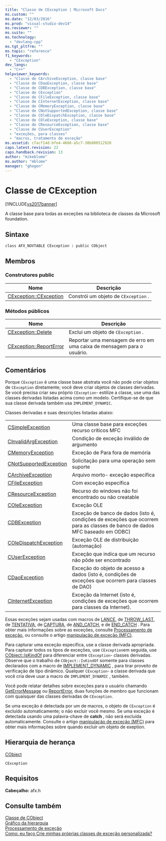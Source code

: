 ```yaml
---
title: "Classe de CException | Microsoft Docs"
ms.custom: ""
ms.date: "12/03/2016"
ms.prod: "visual-studio-dev14"
ms.reviewer: ""
ms.suite: ""
ms.technology: 
  - "devlang-cpp"
ms.tgt_pltfrm: ""
ms.topic: "reference"
f1_keywords: 
  - "CException"
dev_langs: 
  - "C++"
helpviewer_keywords: 
  - "Classe de CArchiveException, classe base"
  - "Classe de CDaoException, classe base"
  - "Classe de CDBException, classe base"
  - "Classe de CException"
  - "Classe de CFileException, classe base"
  - "Classe de CInternetException, classe base"
  - "Classe de CMemoryException, classe base"
  - "Classe de CNotSupportedException, classe base"
  - "Classe de COleDispatchException, classe base"
  - "Classe de COleException, classe base"
  - "Classe de CResourceException, classe base"
  - "Classe de CUserException"
  - "exceções, para classes"
  - "macros, tratamento de exceção"
ms.assetid: cfacf14d-bfe4-4666-a5c7-38b800512920
caps.latest.revision: 22
caps.handback.revision: 13
author: "mikeblome"
ms.author: "mblome"
manager: "ghogen"
---
```

# Classe de CException
[!INCLUDE[vs2017banner](../../assembler/inline/includes/vs2017banner.md)]

A classe base para todas as exceções na biblioteca de classes da Microsoft foundation.  
  
## Sintaxe  
  
```  
class AFX_NOVTABLE CException : public CObject  
```  
  
## Membros  
  
### Construtores public  
  
|Nome|Descrição|  
|----------|---------------|  
|[CException::CException](../Topic/CException::CException.md)|Constrói um objeto de `CException` .|  
  
### Métodos públicos  
  
|Nome|Descrição|  
|----------|---------------|  
|[CException::Delete](../Topic/CException::Delete.md)|Exclui um objeto de `CException` .|  
|[CException::ReportError](../Topic/CException::ReportError.md)|Reportar uma mensagem de erro em uma caixa de mensagem para o usuário.|  
  
## Comentários  
 Porque `CException` é uma classe base abstrata você não pode criar objetos de `CException` diretamente; você deve criar objetos de classes derivadas.  Se você precisa criar seu próprio `CException`\- estilize a classe, use uma das classes derivadas listadas acima como um modelo.  Certifique\-se de que sua classe derivada também usa `IMPLEMENT_DYNAMIC`.  
  
 Classes derivadas e suas descrições listadas abaixo:  
  
|||  
|-|-|  
|[CSimpleException](../../mfc/reference/csimpleexception-class.md)|Uma classe base para exceções recurso críticos MFC|  
|[CInvalidArgException](../../mfc/reference/cinvalidargexception-class.md)|Condição de exceção inválido de argumento|  
|[CMemoryException](../../mfc/reference/cmemoryexception-class.md)|Exceção de Para fora de memória|  
|[CNotSupportedException](../../mfc/reference/cnotsupportedexception-class.md)|Solicitação para uma operação sem suporte|  
|[CArchiveException](../../mfc/reference/carchiveexception-class.md)|Arquivo morto\- exceção específica|  
|[CFileException](../../mfc/reference/cfileexception-class.md)|Com exceção específica|  
|[CResourceException](../../mfc/reference/cresourceexception-class.md)|Recurso do windows não foi encontrado ou não creatable|  
|[COleException](../../mfc/reference/coleexception-class.md)|Exceção OLE|  
|[CDBException](../../mfc/reference/cdbexception-class.md)|Exceção de banco de dados \(isto é, condições de exceções que ocorrem para as classes de banco de dados MFC baseado em ODBC\)|  
|[COleDispatchException](../Topic/COleDispatchException%20Class.md)|Exceção OLE de distribuição \(automação\)|  
|[CUserException](../../mfc/reference/cuserexception-class.md)|Exceção que indica que um recurso não pôde ser encontrado|  
|[CDaoException](../../mfc/reference/cdaoexception-class.md)|Exceção do objeto de acesso a dados \(isto é, condições de exceções que ocorrem para classes de DAO\)|  
|[CInternetException](../../mfc/reference/cinternetexception-class.md)|Exceção da Internet \(isto é, condições de exceções que ocorrem para classes da Internet\).|  
  
 Essas exceções sejam usadas com macros de [LANCE](../Topic/THROW%20\(MFC\).md), de [THROW\_LAST](../Topic/THROW_LAST.md), de [TENTATIVA](../Topic/TRY.md), de [CAPTURA](../Topic/CATCH.md), de [AND\_CATCH](../Topic/AND_CATCH.md), e de [END\_CATCH](../Topic/END_CATCH.md) .  Para obter mais informações sobre as exceções, consulte [Processamento de exceção](../../mfc/reference/exception-processing.md), ou consulte o artigo [manipulação de exceção \(MFC\)](../../mfc/exception-handling-in-mfc.md).  
  
 Para capturar uma exceção específica, use a classe derivada apropriada.  Para capturar todos os tipos de exceções, use `CException`em seguida, use [CObject::IsKindOf](../Topic/CObject::IsKindOf.md) para diferenciar entre `CException`\- classes derivadas.  Observe que o trabalho de `CObject::IsKindOf` somente para classes declarados com a macro de [IMPLEMENT\_DYNAMIC](../Topic/IMPLEMENT_DYNAMIC.md) , para tirar proveito de verificação de tipo dinâmico.  Qualquer `CException`\- a classe derivada que você cria deve usar a macro de `IMPLEMENT_DYNAMIC` , também.  
  
 Você pode relatar detalhes sobre exceções para o usuário chamando [GetErrorMessage](../Topic/CFileException::GetErrorMessage.md) ou [ReportError](../Topic/CException::ReportError.md), duas funções de membro que funcionam com quaisquer das classes derivadas de `CException`.  
  
 Se uma exceção é detectada por um de macros, o objeto de `CException` é excluído automaticamente; o não excluir você mesmo.  Se uma exceção é detectada usando uma palavra\-chave de **catch** , não será excluída automaticamente.  Consulte o artigo [manipulação de exceção \(MFC\)](../../mfc/exception-handling-in-mfc.md) para obter mais informações sobre quando excluir um objeto de exeption.  
  
## Hierarquia de herança  
 [CObject](../Topic/CObject%20Class.md)  
  
 `CException`  
  
## Requisitos  
 **Cabeçalho:** afx.h  
  
## Consulte também  
 [Classe de CObject](../Topic/CObject%20Class.md)   
 [Gráfico da hierarquia](../../mfc/hierarchy-chart.md)   
 [Processamento de exceção](../../mfc/reference/exception-processing.md)   
 [Como: eu faço Crie minhas próprias classes de exceção personalizada?](http://go.microsoft.com/fwlink/?LinkId=128045)